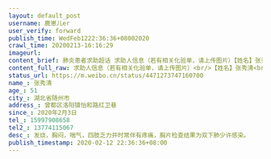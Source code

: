```yaml
---
layout: default_post
username: 鹿崽儿er
user_verify: forward
publish_time: WedFeb1222:36:36+08002020
crawl_time: 20200213-16:16:29
imageurl: 
content_brief: 肺炎患者求助超话 求助人信息（若有相关化验单，请上传图片）【姓名】张秀清【年龄】51【所在城市】湖北省随州市【所在小区、社区】曾都区洛阳镇怡和路红卫巷【患病时间】2020年2月3日【联系方式】15997908658【其他紧急联系人】13774115067【病情描述】 发烧，胸闷，喘气，四肢乏力并时常 ...全文
content_full_raw: 求助人信息（若有相关化验单，请上传图片）<br/>【姓名】张秀清<br/>【年龄】51<br/>【所在城市】湖北省随州市<br/>【所在小区、社区】曾都区洛阳镇怡和路红卫巷<br/>【患病时间】2020年2月3日<br/>【联系方式】15997908658<br/>【其他紧急联系人】13774115067<br/>【病情描述】发烧，胸闷，喘气，四肢乏力并时常伴有疼痛，胸片检查结果为双下肺少许感染。
status_url: https://m.weibo.cn/status/4471273747160700
name_: 张秀清
age_: 51
city_: 湖北省随州市
address_: 曾都区洛阳镇怡和路红卫巷
since_: 2020年2月3日
tel_: 15997908658
tel2_: 13774115067
desc_: 发烧，胸闷，喘气，四肢乏力并时常伴有疼痛，胸片检查结果为双下肺少许感染。
publish_timestamp: 2020-02-12 22:36:36+08:00
---
```


